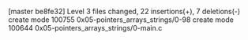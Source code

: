 [master be8fe32] Level
 3 files changed, 22 insertions(+), 7 deletions(-)
 create mode 100755 0x05-pointers_arrays_strings/0-98
 create mode 100644 0x05-pointers_arrays_strings/0-main.c

